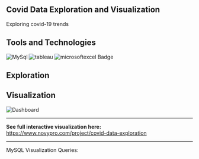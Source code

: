 ## Covid Data Exploration and Visualization

Exploring covid-19 trends

## Tools and Technologies

![MySql](https://img.shields.io/badge/-mysql-4479A1?style=for-the-badge&labelColor=black&logo=mysql&logoColor=4479A1) ![tableau](https://img.shields.io/badge/-tableau-E97627?style=for-the-badge&labelColor=black&logo=tableau&logoColor=E97627) ![microsoftexcel Badge](https://img.shields.io/badge/-excel-217346?style=for-the-badge&labelColor=black&logo=microsoftexcel&logoColor=217346)

## Exploration



## Visualization

![Dashboard]()

---

**See full interactive visualization here:** https://www.novypro.com/project/covid-data-exploration

---

MySQL Visualization Queries: 